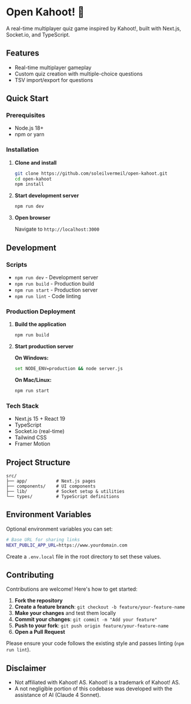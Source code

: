 # Open Kahoot! 🎯

A real-time multiplayer quiz game inspired by Kahoot!, built with Next.js, Socket.io, and TypeScript.

## Features

- Real-time multiplayer gameplay
- Custom quiz creation with multiple-choice questions
- TSV import/export for questions

## Quick Start

### Prerequisites
- Node.js 18+
- npm or yarn

### Installation

1. **Clone and install**
   ```bash
   git clone https://github.com/soleilvermeil/open-kahoot.git
   cd open-kahoot
   npm install
   ```

2. **Start development server**
   ```bash
   npm run dev
   ```

3. **Open browser**
   
   Navigate to `http://localhost:3000`

## Development

### Scripts
- `npm run dev` - Development server
- `npm run build` - Production build
- `npm run start` - Production server
- `npm run lint` - Code linting

### Production Deployment

1. **Build the application**
   ```bash
   npm run build
   ```

2. **Start production server**
   
   **On Windows:**
   ```bash
   set NODE_ENV=production && node server.js
   ```
   
   **On Mac/Linux:**
   ```bash
   npm run start
   ```

### Tech Stack
- Next.js 15 + React 19
- TypeScript
- Socket.io (real-time)
- Tailwind CSS
- Framer Motion

## Project Structure

```
src/
├── app/           # Next.js pages
├── components/    # UI components  
├── lib/           # Socket setup & utilities
└── types/         # TypeScript definitions
```

## Environment Variables

Optional environment variables you can set:

```bash
# Base URL for sharing links
NEXT_PUBLIC_APP_URL=https://www.yourdomain.com
```

Create a `.env.local` file in the root directory to set these values.

## Contributing

Contributions are welcome! Here's how to get started:

1. **Fork the repository**
2. **Create a feature branch**: `git checkout -b feature/your-feature-name`
3. **Make your changes** and test them locally
4. **Commit your changes**: `git commit -m "Add your feature"`
5. **Push to your fork**: `git push origin feature/your-feature-name`
6. **Open a Pull Request**

Please ensure your code follows the existing style and passes linting (`npm run lint`).

## Disclaimer

- Not affiliated with Kahoot! AS. Kahoot! is a trademark of Kahoot! AS.
- A not negligible portion of this codebase was developed with the assistance of AI (Claude 4 Sonnet).
